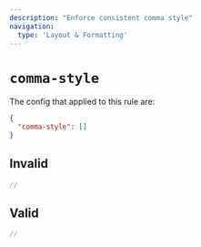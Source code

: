 ```yaml
---
description: "Enforce consistent comma style"
navigation:
  type: 'Layout & Formatting'
---
```


# `comma-style`

The config that applied to this rule are:

```json
{
  "comma-style": []
}
```

## Invalid

```js invalid
//
```

## Valid

```js valid
//
```
  